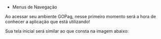 * Menus de Navegação

<p>Ao acessar seu ambiente GOPag, nesse primeiro momento será a hora de conhecer a aplicação que está utilizando!</p>
<p>Sua tela inicial será similar ao que consta na imagem abaixo:</p>
